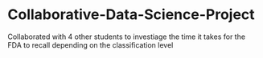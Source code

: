 # Collaborative-Data-Science-Project
Collaborated with 4 other students to investiage the time it takes for the FDA to recall depending on the classification level
